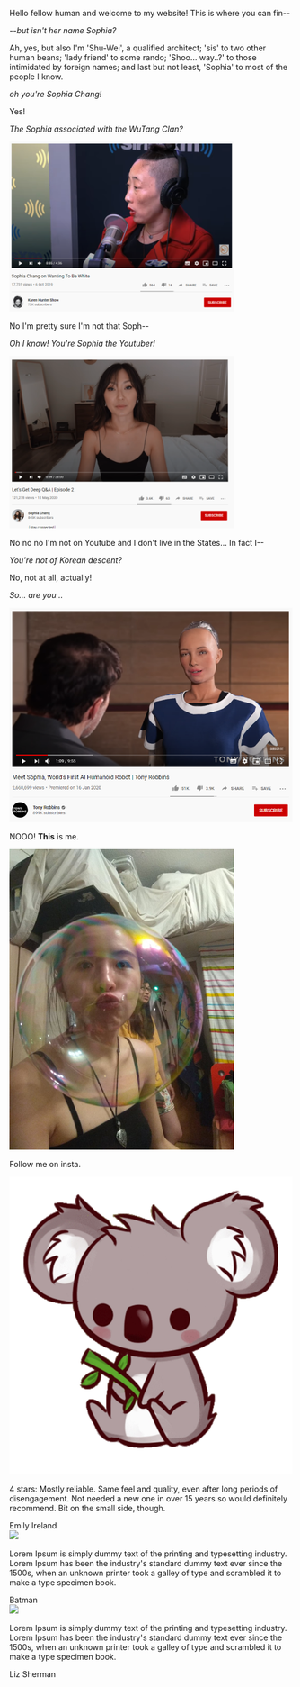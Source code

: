 Hello fellow human and welcome to my website! This is where you can fin--

--*but isn't her name Sophia?* 

Ah, yes, but also I'm 'Shu-Wei', a qualified architect; 'sis' to two other human beans; 'lady friend' to some rando; 'Shoo... way..?' to those intimidated by foreign names; and last but not least, 'Sophia' to most of the people I know.

*oh you're Sophia Chang!*

Yes!

*The Sophia associated with the WuTang Clan?*

<img src="wutang.PNG" width="400" />

No I'm pretty sure I'm not that Soph--

*Oh I know! You're Sophia the Youtuber!*

<img src="youtuber.PNG" width="400" />

No no no I'm not on Youtube and I don't live in the States... In fact I--

*You're not of Korean descent?*

No, not at all, actually!

*So... are you...*

<img src="robot.PNG" width="800" />

NOOO! **This** is me. 

<img src="photo%201.jpg" width="400" />

Follow me on insta.

<div class='reviews'>
  <!-- Panel one -->
  <div class='panel'>
    <img src="koala1.png"/>
    <p>
      4 stars: Mostly reliable. Same feel and quality, even after long periods of disengagement. Not needed a new one in over 15 years so would definitely recommend. Bit on the small side, though.
    </p>
    <h7>Emily Ireland</h7>
  </div>
  <!-- Panel Two -->
  <div class='panel'>
    <img src='http://www.designbolts.com/wp-content/uploads/2014/01/Batman-Flat-Design.png'>
    <p>
      Lorem Ipsum is simply dummy text of the printing and typesetting industry. Lorem Ipsum has been the industry's standard dummy text ever since the 1500s, when an unknown printer took a galley of type and scrambled it to make a type specimen book.
    </p>
    <h7>Batman</h7>
  </div>
  <!-- Panel Three -->
  <div class='panel'>
    <img src='http://www.designbolts.com/wp-content/uploads/2014/01/Liz-Sherman-Flat-Design.png'>
    <p>
      Lorem Ipsum is simply dummy text of the printing and typesetting industry. Lorem Ipsum has been the industry's standard dummy text ever since the 1500s, when an unknown printer took a galley of type and scrambled it to make a type specimen book.
    </p>
    <h7>Liz Sherman</h7>
  </div>
</div>
